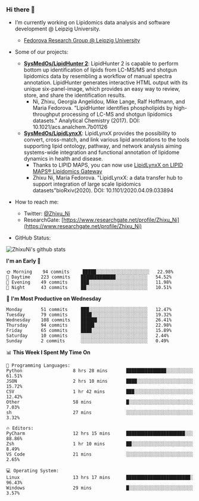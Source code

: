### Hi there 👋

- I’m currently working on Lipidomics data analysis and software development @ Leipzig University.
  + [Fedorova Research Group @ Leipzig University](https://home.uni-leipzig.de/fedorova/)
- Some of our projects:
  + **[SysMedOs/LipidHunter 2](https://github.com/SysMedOs/lipidhunter)**: LipidHunter 2 is capable to perform bottom up identification of lipids from LC-MS/MS and shotgun lipidomics data by resembling a workflow of manual spectra annotation. LipidHunter generates interactive HTML output with its unique six-panel-image, which provides an easy way to review, store, and share the identification results. 
    * Ni, Zhixu, Georgia Angelidou, Mike Lange, Ralf Hoffmann, and Maria Fedorova. "LipidHunter identifies phospholipids by high-throughput processing of LC-MS and shotgun lipidomics datasets." Analytical Chemistry (2017). DOI: 10.1021/acs.analchem.7b01126
  + **[SysMedOs/LipidLynxX](https://github.com/SysMedOs/LipidLynxX)**: LipidLynxX provides the possibility to convert, cross-match, and link various lipid annotations to the tools supporting lipid ontology, pathway, and network analysis aiming systems-wide integration and functional annotation of lipidome dynamics in health and disease.
    * Thanks to LIPID MAPS, you can now use [LipidLynxX on LIPID MAPS® Lipidomics Gateway](http://lipidmaps.org/lipidlynxx/)
    * Zhixu Ni, Maria Fedorova. "LipidLynxX: a data transfer hub to support integration of large scale lipidomics datasets"bioRxiv(2020). DOI: 10.1101/2020.04.09.033894
- How to reach me:
  + Twitter: [@Zhixu_Ni](https://twitter.com/Zhixu_Ni)
  + ResearchGate: [https://www.researchgate.net/profile/Zhixu_Ni](https://www.researchgate.net/profile/Zhixu_Ni)

- GitHub Status:

![ZhixuNi's github stats](https://github-readme-stats.vercel.app/api?username=ZhixuNi&show_icons=true&hide=issues)

<!--START_SECTION:waka-->
**I'm an Early 🐤** 

```text
🌞 Morning    94 commits     █████░░░░░░░░░░░░░░░░░░░░   22.98% 
🌆 Daytime    223 commits    █████████████░░░░░░░░░░░░   54.52% 
🌃 Evening    49 commits     ███░░░░░░░░░░░░░░░░░░░░░░   11.98% 
🌙 Night      43 commits     ██░░░░░░░░░░░░░░░░░░░░░░░   10.51%

```
📅 **I'm Most Productive on Wednesday** 

```text
Monday       51 commits     ███░░░░░░░░░░░░░░░░░░░░░░   12.47% 
Tuesday      79 commits     ████░░░░░░░░░░░░░░░░░░░░░   19.32% 
Wednesday    108 commits    ██████░░░░░░░░░░░░░░░░░░░   26.41% 
Thursday     94 commits     █████░░░░░░░░░░░░░░░░░░░░   22.98% 
Friday       65 commits     ████░░░░░░░░░░░░░░░░░░░░░   15.89% 
Saturday     10 commits     ░░░░░░░░░░░░░░░░░░░░░░░░░   2.44% 
Sunday       2 commits      ░░░░░░░░░░░░░░░░░░░░░░░░░   0.49%

```


📊 **This Week I Spent My Time On** 

```text
💬 Programming Languages: 
Python                   8 hrs 28 mins       ███████████████░░░░░░░░░░   61.51% 
JSON                     2 hrs 10 mins       ████░░░░░░░░░░░░░░░░░░░░░   15.72% 
CSV                      1 hr 42 mins        ███░░░░░░░░░░░░░░░░░░░░░░   12.42% 
Other                    58 mins             █░░░░░░░░░░░░░░░░░░░░░░░░   7.03% 
sh                       27 mins             ░░░░░░░░░░░░░░░░░░░░░░░░░   3.32%

🔥 Editors: 
PyCharm                  12 hrs 15 mins      ██████████████████████░░░   88.86% 
Zsh                      1 hr 10 mins        ██░░░░░░░░░░░░░░░░░░░░░░░   8.49% 
VS Code                  21 mins             ░░░░░░░░░░░░░░░░░░░░░░░░░   2.65%

💻 Operating System: 
Linux                    13 hrs 17 mins      ████████████████████████░   96.43% 
Windows                  29 mins             █░░░░░░░░░░░░░░░░░░░░░░░░   3.57%

```


<!--END_SECTION:waka-->
